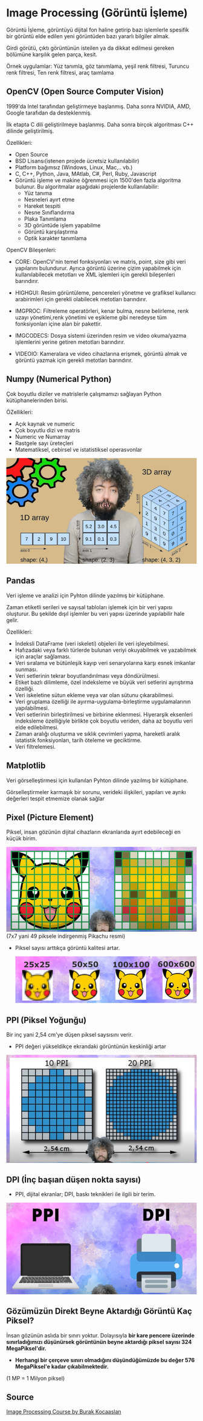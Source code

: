 # Image Processing (Görüntü İşleme)

Görüntü İşleme, görüntüyü dijital fon haline getirip bazı işlemlerle spesifik bir görüntü elde edilen yeni görüntüden bazı yararlı bilgiler almak.

Girdi görütü, çıktı görüntünün isteilen ya da dikkat edilmesi gereken bölümüne karşılık gelen parça, kesit.

Örnek uygulamlar: Yüz tanımla, göz tanımlama, yeşil renk filtresi, Turuncu renk filtresi, Ten renk filtresi, araç taımlama

## OpenCV (Open Source Computer Vision)

1999'da Intel tarafından geliştirmeye başlanmış. Daha sonra NVIDIA, AMD, Google tarafıdan da desteklenmiş.

İlk etapta C dili geliştirilmeye başlanmış. Daha sonra birçok algoritması C++ dilinde geliştirilmiş.

Özellikleri:

- Open Source
- BSD Lisansı(istenen projede ücretsiz kullanılabilir)
- Platform bağımsız (Windows, Linux, Mac,.. vb.)
- C, C++, Python, Java, MAtlab, C#, Perl, Ruby, Javascript
- Görüntü işleme ve makine öğrenmesi için 1500'den fazla algoritma bulunur. Bu algoritmalar aşağıdaki projelerde kullanılabilir:
  - Yüz tanıma
  - Nesneleri ayırt etme
  - Hareket tespiti
  - Nesne Sınıflandırma
  - Plaka Tanımlama
  - 3D görüntüde işlem yapabilme
  - Görüntü karşılaştırma
  - Optik karakter tanımlama

OpenCV Bileşenleri:

- CORE: OpenCV'nin temel fonksiyonları ve matris, point, size gibi veri
  yapılarını bulundurur. Ayrıca görüntü üzerine çizim yapabilmek için
  kullanılabilecek metotları ve XML işlemleri için gerekli bileşenleri barındırır.

- HIGHGUI: Resim görüntüleme, pencereleri yönetme ve grafiksel kullanıcı arabirimleri için gerekli olabilecek metotları barındırır.

- IMGPROC: Filtreleme operatörleri, kenar bulma, nesne belirleme, renk uzayı yönetimi,renk yönetimi ve eşikleme gibi neredeyse tüm fonksiyonları içine alan bir pakettir.

- IMGCODECS: Dosya sistemi üzerinden resim ve video okuma/yazma işlemlerini yerine getiren metotları barındırır.

- VIDEOIO: Kameralara ve video cihazlarına erişmek, görüntü almak ve görüntü yazmak için gerekli metotları barındırır.

## Numpy (Numerical Python)

Çok boyutlu diziler ve matrislerle çalışmamızı sağlayan Python kütüphanelerinden birisi.

ÖZellikleri:

- Açık kaynak ve numeric
- Çok boyutlu dizi ve matris
- Numeric ve Numarray
- Rastgele sayı üreteçleri
- Matematiksel, cebirsel ve istatistiksel operasvonlar

![alt text](assets/numpy_dims.png)

## Pandas

Veri işleme ve analizi için Pyhton dilinde yazılmış bir kütüphane.

Zaman etiketli serileri ve sayısal tabloları işlemek için bir veri yapısı oluşturur. Bu şekilde dışıl işlemler bu veri yapısı üzerinde yapılabilir hale gelir.

Özellikleri:

- İndeksli DataFrame (veri iskeleti) objeleri ile veri işleyebilmesi.
- Hafızadaki veya farklı türlerde bulunan veriyi okuyabilmek ve
  yazabilmek için araçlar sağlaması.
- Veri sıralama ve bütünleşik kayıp veri senaryolarına karşı esnek imkanlar sunması.
- Veri setlerinin tekrar boyutlandırılması veya döndürülmesi.
- Etiket bazlı dilimleme, özel indeksleme ve büyük veri setlerini ayrıştırma özelliği.
- Veri iskeletine sütun ekleme veya var olan sütunu çıkarabilmesi.
- Veri gruplama özelliği ile ayırma-uygulama-birleştirme uygulamalarının yapılabilmesi.
- Veri setlerinin birleştirilmesi ve birbirine eklenmesi.
  Hiyerarşik eksenleri indeksleme özelliğiyle birlikte çok boyutlu veriden, daha az boyutlu veri elde edilebilmesi.
- Zaman aralığı oluşturma ve sıklık çevrimleri yapma, hareketli aralık istatistik fonksiyonları, tarih öteleme ve geciktirme.
- Veri filtrelemesi.

## Matplotlib

Veri görselleştirmesi için kullanılan Pyhton dilinde yazılmış bir kütüphane.

Görselleştirmeler karmaşık bir sorunu, verideki ilişkileri, yapıları ve ayrıkı değerleri tespit etmemize olanak sağlar

## Pixel (Picture Element)

Piksel, insan gözünün dijital cihazların ekranlarıda ayırt edebileceği en küçük birim.

![alt text](assets/pixel_Pikachu.png)
(7x7 yani 49 piksele indirgenmiş Pikachu resmi)

- Piksel sayısı arttıkça görüntü kalitesi artar.

  ![alt text](assets/pixel2.png)

## PPI (Piksel Yoğunğu)

Bir inç yani 2,54 cm'ye düşen piksel saysısını verir.

- PPI değeri yükseldikçe ekrandaki görüntünün keskinliği artar

![alt text](assets/PPI.png)

## DPI (İnç başıan düşen nokta sayısı)

- PPI, dijital ekranlar; DPI, baskı teknikleri ile ilgili bir terim.

![alt text](assets/PPI_DPI.png)

## Gözümüzün Direkt Beyne Aktardığı Görüntü Kaç Piksel?

İnsan gözünün aslıda bir sınırı yoktur. Dolayısıyla **bir kare pencere üzerinde sınırladığımızı düşünürsek görüntünün beyne aktardığı piksel sayısı 324 MegaPiksel'dir.**

- **Herhangi bir çerçeve sınırı olmadığını düşündüğümüzde bu değer 576 MegaPiksel'e kadar çıkabilmektedir.**

(1 MP = 1 Milyon piksel)

## Source

[Image Processing Course by Burak Kocaaslan](https://youtube.com/playlist?list=PLP6TjrWzAOA1wkUS_0GDWjk0dBWC6z_Ru&si=hyXEH0Pf1Sj2Iam2)
